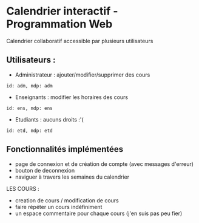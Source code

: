 # Calendrier interactif - Programmation Web

Calendrier collaboratif accessible par plusieurs utilisateurs

## Utilisateurs :

- Administrateur : ajouter/modifier/supprimer des cours
```
id: adm, mdp: adm
```
- Enseignants : modifier les horaires des cours
```
id: ens, mdp: ens
```
- Etudiants : aucuns droits :'( 
```
id: etd, mdp: etd
```

## Fonctionnalités implémentées

- page de connexion et de création de compte (avec messages d'erreur)
- bouton de deconnexion
- naviguer à travers les semaines du calendrier

LES COURS :
- creation de cours / modification de cours
- faire répéter un cours indéfiniment
- un espace commentaire pour chaque cours (j'en suis pas peu fier)

##
